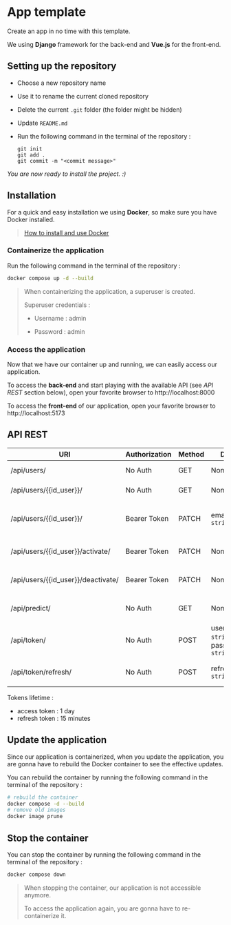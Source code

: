 # App template

Create an app in no time with this template.

We using **Django** framework for the back-end and **Vue.js** for the front-end.

## Setting up the repository

- Choose a new repository name

- Use it to rename the current cloned repository

- Delete the current `.git` folder (the folder might be hidden)

- Update `README.md`

- Run the following command in the terminal of the repository :
  
  ```git
  git init
  git add .
  git commit -m "<commit message>"
  ```

*You are now ready to install the project. :)*

## Installation

For a quick and easy installation we using **Docker**, so make sure you have Docker installed.

> [How to install and use Docker](https://docs.docker.com/)

### Containerize the application

Run the following command in the terminal of the repository :

```bash
docker compose up -d --build
```

> When containerizing the application, a superuser is created.
>
> Superuser credentials :
>
> - Username : admin
>
> - Password : admin

### Access the application

Now that we have our container up and running, we can easily access our application.

To access the **back-end** and start playing with the available API (see *API REST* section below), open your favorite browser to http://localhost:8000 

To access the **front-end** of our application, open your favorite browser to http://localhost:5173

## API REST

| URI                                | Authorization | Method | Data                                   | Description                  |
| ---------------------------------- | ------------- | ------ | -------------------------------------- | ---------------------------- |
| /api/users/                        | No Auth       | GET    | None                                   | List of users                |
| /api/users/{{id_user}}/            | No Auth       | GET    | None                                   | User instance                |
| /api/users/{{id_user}}/            | Bearer Token  | PATCH  | email: `string`                        | Update user's instance email |
| /api/users/{{id_user}}/activate/   | Bearer Token  | PATCH  | None                                   | Activate user instance       |
| /api/users/{{id_user}}/deactivate/ | Bearer Token  | PATCH  | None                                   | Deactivate user instance     |
| /api/predict/                      | No Auth       | GET    | None                                   | Dummy price prediction       |
| /api/token/                        | No Auth       | POST   | username: `string`, password: `string` | Access and refresh tokens    |
| /api/token/refresh/                | No Auth       | POST   | refresh: `string`                      | New access token             |

Tokens lifetime :

- access token : 1 day
- refresh token : 15 minutes

## Update the application

Since our application is containerized, when you update the application, you are gonna have to rebuild the Docker container to see the effective updates.

You can rebuild the container by running the following command in the terminal of the repository :

```bash
# rebuild the container
docker compose -d --build
# remove old images
docker image prune
```

## Stop the container

You can stop the container by running the following command in the terminal of the repository :

```bash
docker compose down
```

> When stopping the container, our application is not accessible anymore.
>
> To access the application again, you are gonna have to re-containerize it.
